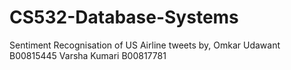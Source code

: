 # CS532-Database-Systems
Sentiment Recognisation of US Airline tweets 
by, 
Omkar Udawant B00815445 
Varsha Kumari B00817781

